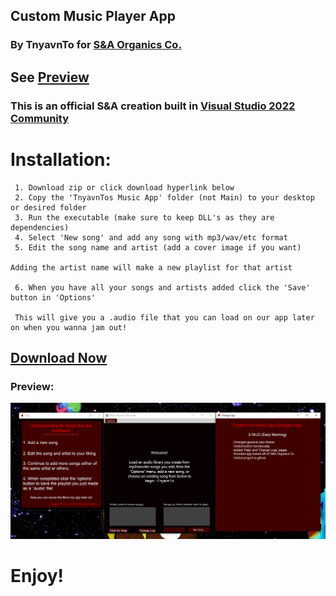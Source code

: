 ## Custom Music Player App
### By TnyavnTo for [S&A Organics Co.](https://sna-organics.com)
## See [Preview](#preview)
### This is an official S&A creation built in [Visual Studio 2022 Community](https://visualstudio.microsoft.com/vs/community/)
# Installation:
```
 1. Download zip or click download hyperlink below
 2. Copy the 'TnyavnTos Music App' folder (not Main) to your desktop or desired folder
 3. Run the executable (make sure to keep DLL's as they are dependencies)
 4. Select 'New song' and add any song with mp3/wav/etc format
 5. Edit the song name and artist (add a cover image if you want)
 
Adding the artist name will make a new playlist for that artist
    
 6. When you have all your songs and artists added click the 'Save' button in 'Options'
 
 This will give you a .audio file that you can load on our app later on when you wanna jam out!
 ```
## [Download Now](https://github.com/Svxy/Custom-Music-App/archive/refs/heads/main.zip)
### Preview:

![sneakpeak](https://github.com/Svxy/Custom-Music-App/blob/main/screenshot.png?raw=true)

# Enjoy!
